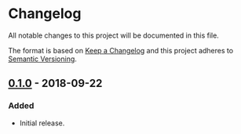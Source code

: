 # Changelog
All notable changes to this project will be documented in this file.

The format is based on [Keep a Changelog](http://keepachangelog.com/en/1.0.0/)
and this project adheres to [Semantic Versioning](http://semver.org/spec/v2.0.0.html).

## [0.1.0] - 2018-09-22
### Added
- Initial release.

[0.1.0]: https://github.com/jneilliii/OctoPrint-TPLinkSmartBulb/tree/0.1.0
